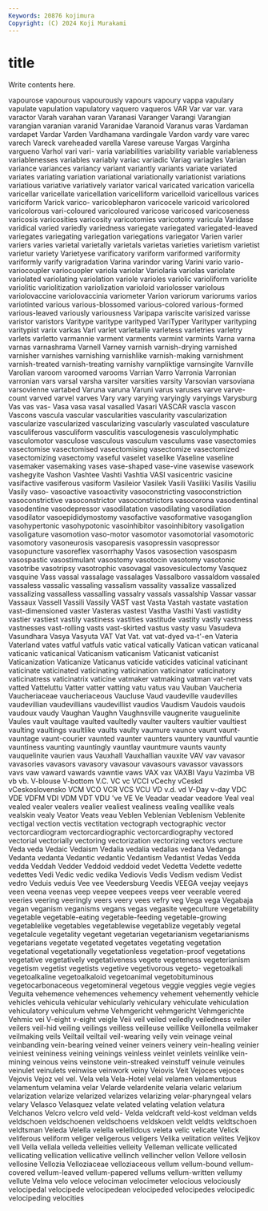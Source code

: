 ```yaml
---
Keywords: 20876 kojimura
Copyright: (C) 2024 Koji Murakami
---
```


# title

Write contents here.



vapourose
vapourous vapourously vapours vapoury vappa vapulary vapulate vapulation vapulatory vaquero
vaqueros VAR Var var var. vara varactor Varah varahan varan
Varanasi Varanger Varangi Varangian varangian varanian varanid Varanidae Varanoid Varanus
varas Vardaman vardapet Vardar Varden Vardhamana vardingale Vardon vardy vare
varec varech Vareck vareheaded varella Varese vareuse Vargas Varginha vargueno
Varhol vari vari- varia variabilities variability variable variableness variablenesses variables
variably variac variadic Variag variagles Varian variance variances variancy variant
variantly variants variate variated variates variating variation variational variationally variationist
variations variatious variative variatively variator varical varicated varication varicella varicellar
varicellate varicellation varicelliform varicelloid varicellous varices variciform Varick varico- varicoblepharon
varicocele varicoid varicolored varicolorous vari-coloured varicoloured varicose varicosed varicoseness varicosis
varicosities varicosity varicotomies varicotomy varicula Varidase varidical varied variedly variedness
variegate variegated variegated-leaved variegates variegating variegation variegations variegator Varien varier
variers varies varietal varietally varietals varietas varieties varietism varietist varietur
variety Varietyese varificatory variform variformed variformity variformly varify varigradation Varina
varindor varing Varini vario vario- variocoupler variocuopler variola variolar Variolaria
variolas variolate variolated variolating variolation variole varioles variolic varioliform variolite
variolitic variolitization variolization varioloid variolosser variolous variolovaccine variolovaccinia variometer Varion
variorum variorums varios variotinted various various-blossomed various-colored various-formed various-leaved variously
variousness Varipapa variscite varisized varisse varistor varistors Varitype varitype varityped
VariTyper Varityper varityping varitypist varix varkas Varl varlet varletaille varletess
varletries varletry varlets varletto varmannie varment varments varmint varmints Varna
varna varnas varnashrama Varnell Varney varnish varnish-drying varnished varnisher varnishes
varnishing varnishlike varnish-making varnishment varnish-treated varnish-treating varnishy varnpliktige varnsingite Varnville
Varolian varoom varoomed varooms Varrian Varro Varronia Varronian varronian vars
varsal varsha varsiter varsities varsity Varsovian varsoviana varsovienne vartabed Varuna
varuna Varuni varus varuses varve varve-count varved varvel varves Vary
vary varying varyingly varyings Varysburg Vas vas vas- Vasa vasa
vasal vasalled Vasari VASCAR vascla vascon Vascons vascula vascular vascularities
vascularity vascularization vascularize vascularized vascularizing vascularly vasculated vasculature vasculiferous vasculiform
vasculitis vasculogenesis vasculolymphatic vasculomotor vasculose vasculous vasculum vasculums vase vasectomies
vasectomise vasectomised vasectomising vasectomize vasectomized vasectomizing vasectomy vaseful vaselet vaselike
Vaseline vaseline vasemaker vasemaking vases vase-shaped vase-vine vasewise vasework vashegyite
Vashon Vashtee Vashti Vashtia VASI vasicentric vasicine vasifactive vasiferous vasiform
Vasileior Vasilek Vasili Vasiliki Vasilis Vasiliu Vasily vaso- vasoactive vasoactivity
vasoconstricting vasoconstriction vasoconstrictive vasoconstrictor vasoconstrictors vasocorona vasodentinal vasodentine vasodepressor vasodilatation
vasodilating vasodilation vasodilator vasoepididymostomy vasofactive vasoformative vasoganglion vasohypertonic vasohypotonic vasoinhibitor
vasoinhibitory vasoligation vasoligature vasomotion vaso-motor vasomotor vasomotorial vasomotoric vasomotory vasoneurosis
vasoparesis vasopressin vasopressor vasopuncture vasoreflex vasorrhaphy Vasos vasosection vasospasm vasospastic
vasostimulant vasostomy vasotocin vasotomy vasotonic vasotribe vasotripsy vasotrophic vasovagal vasovesiculectomy
Vasquez vasquine Vass vassal vassalage vassalages Vassalboro vassaldom vassaled vassaless
vassalic vassaling vassalism vassality vassalize vassalized vassalizing vassalless vassalling vassalry
vassals vassalship Vassar vassar Vassaux Vassell Vassili Vassily VAST vast
Vasta Vastah vastate vastation vast-dimensioned vaster Vasteras vastest Vastha Vasthi
Vasti vastidity vastier vastiest vastily vastiness vastities vastitude vastity vastly
vastness vastnesses vast-rolling vasts vast-skirted vastus vasty vasu Vasudeva Vasundhara
Vasya Vasyuta VAT Vat Vat. vat vat-dyed va-t'-en Vateria Vaterland
vates vatful vatfuls vatic vatical vatically Vatican vatican vaticanal vaticanic
vaticanical Vaticanism vaticanism Vaticanist vaticanist Vaticanization Vaticanize Vaticanus vaticide vaticides
vaticinal vaticinant vaticinate vaticinated vaticinating vaticination vaticinator vaticinatory vaticinatress vaticinatrix
vaticine vatmaker vatmaking vatman vat-net vats vatted Vatteluttu Vatter vatter
vatting vatu vatus vau Vauban Vaucheria Vaucheriaceae vaucheriaceous Vaucluse Vaud
vaudeville vaudevilles vaudevillian vaudevillians vaudevillist vaudios Vaudism Vaudois vaudois vaudoux
vaudy Vaughan Vaughn Vaughnsville vaugnerite vauguelinite Vaules vault vaultage vaulted
vaultedly vaulter vaulters vaultier vaultiest vaulting vaultings vaultlike vaults vaulty
vaumure vaunce vaunt vaunt- vauntage vaunt-courier vaunted vaunter vaunters vauntery
vauntful vauntie vauntiness vaunting vauntingly vauntlay vauntmure vaunts vaunty vauquelinite
vaurien vaus Vauxhall Vauxhallian vauxite VAV vav vavasor vavasories vavasors
vavasory vavasour vavasours vavassor vavassors vavs vaw vaward vawards vawntie
vaws VAX vax VAXBI Vayu Vazimba VB vb vb. V-blouse
V-bottom V.C. VC vc VCCI vCechy vCeskd vCeskoslovensko VCM VCO
VCR VCS VCU VD v.d. vd V-Day v-day VDC VDE
VDFM VDI VDM VDT VDU 've VE Ve Veadar veadar
veadore Veal veal vealed vealer vealers vealier vealiest vealiness vealing
veallike veals vealskin vealy Veator Veats veau Veblen Veblenian Veblenism
Veblenite vectigal vection vectis vectitation vectograph vectographic vector vectorcardiogram vectorcardiographic
vectorcardiography vectored vectorial vectorially vectoring vectorization vectorizing vectors vecture Veda
veda Vedaic Vedaism Vedalia vedalia vedalias vedana Vedanga Vedanta vedanta
Vedantic vedantic Vedantism Vedantist Vedas Vedda vedda Veddah Vedder Veddoid
veddoid vedet Vedetta Vedette vedette vedettes Vedi Vedic vedic vedika
Vediovis Vedis Vedism vedism Vedist vedro Veduis veduis Vee vee
Veedersburg Veedis VEEGA veejay veejays veen veena veenas veep veepee
veepees veeps veer veerable veered veeries veering veeringly veers veery
vees vefry veg Vega vega Vegabaja vegan veganism veganisms vegans
vegas vegasite vegeculture vegetability vegetable vegetable-eating vegetable-feeding vegetable-growing vegetablelike vegetables
vegetablewise vegetablize vegetably vegetal vegetalcule vegetality vegetant vegetarian vegetarianism vegetarianisms
vegetarians vegetate vegetated vegetates vegetating vegetation vegetational vegetationally vegetationless vegetation-proof
vegetations vegetative vegetatively vegetativeness vegete vegeteness vegeterianism vegetism vegetist vegetists
vegetive vegetivorous vegeto- vegetoalkali vegetoalkaline vegetoalkaloid vegetoanimal vegetobituminous vegetocarbonaceous vegetomineral
vegetous veggie veggies vegie vegies Veguita vehemence vehemences vehemency vehement
vehemently vehicle vehicles vehicula vehicular vehicularly vehiculary vehiculate vehiculation vehiculatory
vehiculum vehme Vehmgericht vehmgericht Vehmgerichte Vehmic vei V-eight v-eight veigle
Veii veil veiled veiledly veiledness veiler veilers veil-hid veiling veilings
veilless veilleuse veillike Veillonella veilmaker veilmaking veils Veiltail veiltail veil-wearing
veily vein veinage veinal veinbanding vein-bearing veined veiner veiners veinery
vein-healing veinier veiniest veininess veining veinings veinless veinlet veinlets veinlike
vein-mining veinous veins veinstone vein-streaked veinstuff veinule veinules veinulet veinulets
veinwise veinwork veiny Veiovis Veit Vejoces vejoces Vejovis Vejoz vel
vel. Vela vela Vela-Hotel velal velamen velamentous velamentum velamina velar
Velarde velardenite velaria velaric velarium velarization velarize velarized velarizes velarizing
velar-pharyngeal velars velary Velasco Velasquez velate velated velating velation velatura
Velchanos Velcro velcro veld veld- Velda veldcraft veld-kost veldman velds
veldschoen veldschoenen veldschoens veldskoen veldt veldts veldtschoen veldtsman Veleda Velella
velella velellidous veleta velic velicate Velick veliferous veliform veliger veligerous
veligers Velika velitation velites Veljkov vell Vella vellala velleda velleities
velleity Velleman vellicate vellicated vellicating vellication vellicative vellinch vellincher vellon
Vellore vellosin vellosine Vellozia Velloziaceae velloziaceous vellum vellum-bound vellum-covered vellum-leaved
vellum-papered vellums vellum-written vellumy vellute Velma velo veloce velociman velocimeter
velocious velociously velocipedal velocipede velocipedean velocipeded velocipedes velocipedic velocipeding velocities
